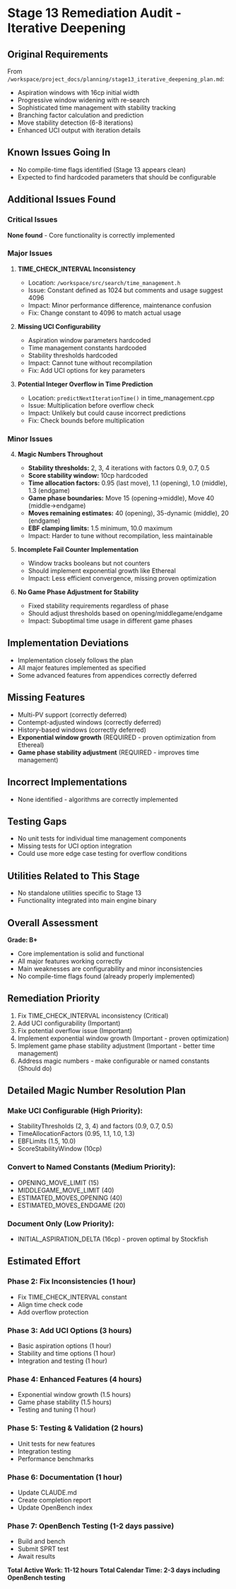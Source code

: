# Stage 13 Remediation Audit - Iterative Deepening

## Original Requirements
From `/workspace/project_docs/planning/stage13_iterative_deepening_plan.md`:
- Aspiration windows with 16cp initial width
- Progressive window widening with re-search
- Sophisticated time management with stability tracking
- Branching factor calculation and prediction
- Move stability detection (6-8 iterations)
- Enhanced UCI output with iteration details

## Known Issues Going In
- No compile-time flags identified (Stage 13 appears clean)
- Expected to find hardcoded parameters that should be configurable

## Additional Issues Found

### Critical Issues
**None found** - Core functionality is correctly implemented

### Major Issues

1. **TIME_CHECK_INTERVAL Inconsistency**
   - Location: `/workspace/src/search/time_management.h`
   - Issue: Constant defined as 1024 but comments and usage suggest 4096
   - Impact: Minor performance difference, maintenance confusion
   - Fix: Change constant to 4096 to match actual usage

2. **Missing UCI Configurability**
   - Aspiration window parameters hardcoded
   - Time management constants hardcoded  
   - Stability thresholds hardcoded
   - Impact: Cannot tune without recompilation
   - Fix: Add UCI options for key parameters

3. **Potential Integer Overflow in Time Prediction**
   - Location: `predictNextIterationTime()` in time_management.cpp
   - Issue: Multiplication before overflow check
   - Impact: Unlikely but could cause incorrect predictions
   - Fix: Check bounds before multiplication

### Minor Issues

4. **Magic Numbers Throughout**
   - **Stability thresholds:** 2, 3, 4 iterations with factors 0.9, 0.7, 0.5
   - **Score stability window:** 10cp hardcoded
   - **Time allocation factors:** 0.95 (last move), 1.1 (opening), 1.0 (middle), 1.3 (endgame)
   - **Game phase boundaries:** Move 15 (opening->middle), Move 40 (middle->endgame)
   - **Moves remaining estimates:** 40 (opening), 35-dynamic (middle), 20 (endgame)
   - **EBF clamping limits:** 1.5 minimum, 10.0 maximum
   - Impact: Harder to tune without recompilation, less maintainable

5. **Incomplete Fail Counter Implementation**
   - Window tracks booleans but not counters
   - Should implement exponential growth like Ethereal
   - Impact: Less efficient convergence, missing proven optimization

6. **No Game Phase Adjustment for Stability**
   - Fixed stability requirements regardless of phase
   - Should adjust thresholds based on opening/middlegame/endgame
   - Impact: Suboptimal time usage in different game phases

## Implementation Deviations
- Implementation closely follows the plan
- All major features implemented as specified
- Some advanced features from appendices correctly deferred

## Missing Features
- Multi-PV support (correctly deferred)
- Contempt-adjusted windows (correctly deferred)
- History-based windows (correctly deferred)
- **Exponential window growth** (REQUIRED - proven optimization from Ethereal)
- **Game phase stability adjustment** (REQUIRED - improves time management)

## Incorrect Implementations
- None identified - algorithms are correctly implemented

## Testing Gaps
- No unit tests for individual time management components
- Missing tests for UCI option integration
- Could use more edge case testing for overflow conditions

## Utilities Related to This Stage
- No standalone utilities specific to Stage 13
- Functionality integrated into main engine binary

## Overall Assessment
**Grade: B+**
- Core implementation is solid and functional
- All major features working correctly
- Main weaknesses are configurability and minor inconsistencies
- No compile-time flags found (already properly implemented)

## Remediation Priority
1. Fix TIME_CHECK_INTERVAL inconsistency (Critical)
2. Add UCI configurability (Important)
3. Fix potential overflow issue (Important)
4. Implement exponential window growth (Important - proven optimization)
5. Implement game phase stability adjustment (Important - better time management)
6. Address magic numbers - make configurable or named constants (Should do)

## Detailed Magic Number Resolution Plan

### Make UCI Configurable (High Priority):
- StabilityThresholds (2, 3, 4) and factors (0.9, 0.7, 0.5)
- TimeAllocationFactors (0.95, 1.1, 1.0, 1.3)
- EBFLimits (1.5, 10.0)
- ScoreStabilityWindow (10cp)

### Convert to Named Constants (Medium Priority):
- OPENING_MOVE_LIMIT (15)
- MIDDLEGAME_MOVE_LIMIT (40)
- ESTIMATED_MOVES_OPENING (40)
- ESTIMATED_MOVES_ENDGAME (20)

### Document Only (Low Priority):
- INITIAL_ASPIRATION_DELTA (16cp) - proven optimal by Stockfish

## Estimated Effort

### Phase 2: Fix Inconsistencies (1 hour)
- Fix TIME_CHECK_INTERVAL constant
- Align time check code  
- Add overflow protection

### Phase 3: Add UCI Options (3 hours)
- Basic aspiration options (1 hour)
- Stability and time options (1 hour)
- Integration and testing (1 hour)

### Phase 4: Enhanced Features (4 hours)
- Exponential window growth (1.5 hours)
- Game phase stability (1.5 hours)
- Testing and tuning (1 hour)

### Phase 5: Testing & Validation (2 hours)
- Unit tests for new features
- Integration testing
- Performance benchmarks

### Phase 6: Documentation (1 hour)
- Update CLAUDE.md
- Create completion report
- Update OpenBench index

### Phase 7: OpenBench Testing (1-2 days passive)
- Build and bench
- Submit SPRT test
- Await results

**Total Active Work: 11-12 hours**
**Total Calendar Time: 2-3 days including OpenBench testing**
